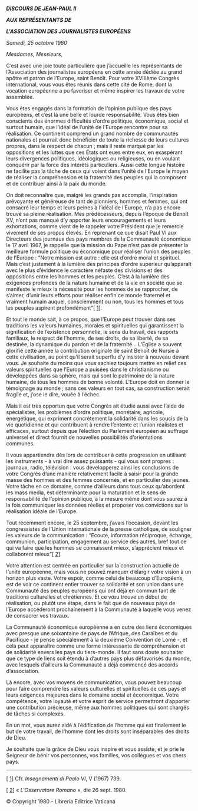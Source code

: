***DISCOURS DE JEAN-PAUL II***

***AUX REPRÉSENTANTS DE***

***L'ASSOCIATION DES JOURNALISTES EUROPÉENS***

*Samedi, 25 octobre 1980*

*Mesdames, Messieurs,*

C’est avec une joie toute particulière que j’accueille les représentants de l’Association des journalistes européens en cette année dédiée au grand apôtre et patron de l’Europe, saint Benoît. Pour votre XVIIIème Congrès international, vous vous êtes réunis dans cette cité de Rome, dont la vocation européenne a pu favoriser et même inspirer les travaux de votre assemblée.

Vous êtes engagés dans la formation de l’opinion publique des pays européens, et c’est là une belle et lourde responsabilité. Vous êtes bien conscients des énormes difficultés d’ordre politique, économique, social et surtout humain, que l’idéal de l’unité de l’Europe rencontre pour sa réalisation. Ce continent comprend un grand nombre de communautés nationales et pourrait donc bénéficier de toute la richesse de leurs cultures propres, dans le respect de chacun ; mais il reste marqué par les oppositions et les luttes que ces États ont eues entre eux, en exaspérant leurs divergences politiques, idéologiques ou religieuses, ou en voulant conquérir par la force des intérêts particuliers. Aussi cette longue histoire ne facilite pas la tâche de ceux qui voient dans l’unité de l’Europe le moyen de réaliser la compréhension et la fraternité des peuples qui la composent et de contribuer ainsi à la paix du monde.

On doit reconnaître que, malgré les grands pas accomplis, l’inspiration prévoyante et généreuse de tant de pionniers, hommes et femmes, qui ont consacré leur temps et leurs peines à l’idéal de l’Europe, n’a pas encore trouvé sa pleine réalisation. Mes prédécesseurs, depuis l’époque de Benoît XV, n’ont pas manqué d’y apporter leurs encouragements et leurs exhortations, comme vient de le rappeler votre Président que je remercie vivement de ses propos élevés. En reprenant ce que disait Paul VI aux Directeurs des journaux des pays membres de la Communauté économique le 17 avril 1967, je rappelle que la mission du Pape n’est pas de présenter la meilleure formule politique ou économique pour réaliser l’union des peuples de l’Europe : “Notre mission est autre : elle est d’ordre moral et spirituel. Mais c’est justement à la lumière des principes d’ordre supérieur qu’apparaît avec le plus d’évidence le caractère néfaste des divisions et des oppositions entre les hommes et les peuples. C’est à la lumière des exigences profondes de la nature humaine et de la vie en société que se manifeste le mieux la nécessité pour les hommes de se rapprocher, de s’aimer, d’unir leurs efforts pour réaliser enfin ce monde fraternel et vraiment humain auquel, consciemment ou non, tous les hommes et tous les peuples aspirent profondément”[ [1](#_ftn1 "")].

Et tout le monde sait, à ce propos, que l’Europe peut trouver dans ses traditions les valeurs humaines, morales et spirituelles qui garantissent la signification de l’existence personnelle, le sens du travail, des rapports familiaux, le respect de l’homme, de ses droits, de sa liberté, de sa destinée, la dynamique du pardon et de la fraternité... L’Église a souvent glorifié cette année la contribution originale de saint Benoît de Nursie à cette civilisation, au point qu’il serait superflu d’y insister à nouveau devant vous. Je souhaite du moins que vous sachiez toujours mettre en relief ces valeurs spirituelles que l’Europe a puisées dans le christianisme ou développées dans sa sphère, mais qui sont le patrimoine de la nature humaine, de tous les hommes de bonne volonté. L’Europe doit en donner le témoignage au monde ; sans ces valeurs en tout cas, sa construction serait fragile et, j’ose le dire, vouée à l’échec.

Mais il est très opportun que votre Congrès ait étudié aussi avec l’aide de spécialistes, les problèmes d’ordre politique, monétaire, agricole, énergétique, qui expriment concrètement la solidarité dans les soucis de la vie quotidienne et qui contribuent à rendre l’entente et l’union réalistes et efficaces, surtout depuis que l’élection du Parlement européen au suffrage universel et direct fournit de nouvelles possibilités d’orientations communes.

Il vous appartiendra dès lors de contribuer à cette progression en utilisant les instruments - à vrai dire assez puissants - qui vous sont propres : journaux, radio, télévision : vous développerez ainsi les conclusions de votre Congrès d’une manière relativement facile à saisir pour la grande masse des hommes et des femmes concernés, et en particulier des jeunes. Votre tâche en ce domaine, comme d’ailleurs dans tous ceux qu’abordent les mass media, est déterminante pour la maturation et le sens de responsabilité de l’opinion publique, à la mesure même dont vous saurez à la fois communiquer les données réelles et proposer vos convictions sur la réalisation idéale de l’Europe.

Tout récemment encore, le 25 septembre, j’avais l’occasion, devant les congressistes de l’Union internationale de la presse catholique, de souligner les valeurs de la communication : “Ecoute, information réciproque, échange, communion, participation, engagement au service des autres, bref tout ce qui va faire que les hommes se connaissent mieux, s’apprécient mieux et collaborent mieux”[ [2](#_ftn2 "")].

Votre attention est centrée en particulier sur la construction actuelle de l’unité européenne, mais vous ne pouvez manquer d’élargir votre vision à un horizon plus vaste. Votre espoir, comme celui de beaucoup d’Européens, est de voir ce continent entier trouver sa solidarité et son union dans une Communauté des peuples européens qui ont déjà en commun tant de traditions culturelles et chrétiennes. Et ce vœu trouve un début de réalisation, ou plutôt une étape, dans le fait que de nouveaux pays de l’Europe accéderont prochainement à la Communauté à laquelle vous venez de consacrer vos travaux.

La Communauté économique européenne a en outre des liens économiques avec presque une soixantaine de pays de l’Afrique, des Caraïbes et du Pacifique - je pense spécialement à la deuxième Convention de Lomé -, et cela peut apparaître comme une forme intéressante de compréhension et de solidarité envers les pays du tiers-monde. Il faut sans doute souhaiter que ce type de liens soit étendu à d’autres pays plus défavorisés du monde, avec lesquels d’ailleurs la Communauté a déjà commencé des accords d’association.

Là encore, avec vos moyens de communication, vous pouvez beaucoup pour faire comprendre les valeurs culturelles et spirituelles de ces pays et leurs exigences majeures dans le domaine social et économique. Votre compétence, votre loyauté et votre esprit de service permettront d’apporter une contribution précieuse, même aux hommes politiques qui sont chargés de tâches si complexes.

En un mot, vous aurez aidé à l’édification de l’homme qui est finalement le but de votre travail, de l’homme dont les droits sont inséparables des droits de Dieu.

Je souhaite que la grâce de Dieu vous inspire et vous assiste, et je prie le Seigneur de bénir vos personnes, vos familles, vos collègues et vos chers pays.

* * *

[ [1](#_ftnref1 "")] Cfr. *Insegnamenti di Paolo VI*, V (1967) 739.

[ [2](#_ftnref2 "")] « *L'Osservatore Romano* », die 26 sept. 1980.

© Copyright 1980 - Libreria Editrice Vaticana
